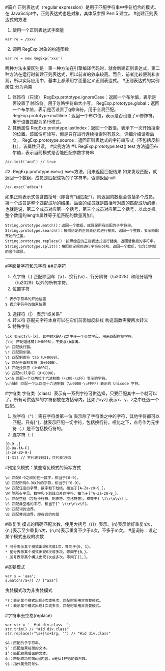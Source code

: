 #简介
正则表达式（regular expression）是用于匹配字符串中字符组合的模式。在 JavaScript中，正则表达式也是对象，其体系参照 Perl 5 建立。
#创建正则表达式的方法
1. 使用一个正则表达式字面量
```
var re = /xxx/
```
2. 调用 RegExp 对象的构造函数

```
var re = new RegExp('xxx')
```
两种方法主要区别是：第一种方法在引擎编译代码时，就会新建正则表达式，第二种方法在运行时新建正则表达式，所以前者的效率较高。而且，前者比较便利和直观，所以实际应用中，基本上都采用字面量定义正则表达式。
#正则表达式的实例属性
分为两类
1. 修饰符（只读）
RegExp.prototype.ignoreCase：返回一个布尔值，表示是否设置了i修饰符。用于忽略字符串大小写。
RegExp.prototype.global：返回一个布尔值，表示是否设置了g修饰符。用于全局匹配。
RegExp.prototype.multiline：返回一个布尔值，表示是否设置了m修饰符。用于设置匹配为多行模式。
2. 其他属性
RegExp.prototype.lastIndex：返回一个数值，表示下一次开始搜索的位置。该属性可读写，但是只在进行连续搜索时有意义，详细介绍请看后文。
RegExp.prototype.source：返回正则表达式的字符串形式（不包括反斜杠），该属性只读。
#实例方法
#1. RegExp.prototype.test()
test 方法返回布尔值，表示当前模式是否能匹配参数字符串
```
/a/.test('and') // true
```
#2. RegExp.prototype.exec()
exec方法，用来返回匹配结果
如果发现匹配，就返回一个数组，成员是匹配成功的子字符串，否则返回null
```
/a/.exec('adbca')
```
如果正则表示式包含圆括号（即含有“组匹配”），则返回的数组会包括多个成员。第一个成员是整个匹配成功的结果，后面的成员就是圆括号对应的匹配成功的组。也就是说，第二个成员对应第一个括号，第三个成员对应第二个括号，以此类推。整个数组的length属性等于组匹配的数量再加1。
```
String.prototype.match()：返回一个数组，成员是所有匹配的子字符串。
String.prototype.search()：按照给定的正则表达式进行搜索，返回一个整数，表示匹配开始的位置。
String.prototype.replace()：按照给定的正则表达式进行替换，返回替换后的字符串。
String.prototype.split()：按照给定规则进行字符串分割，返回一个数组，包含分割后的各个成员。
```
---
#字面量字符和元字符
##元字符
1. 点字符（.)
匹配除回车（\r）、换行(\n) 、行分隔符（\u2028）和段分隔符（\u2029）以外的所有字符。
2. 位置字符
```
^ 表示字符串的开始位置
$ 表示字符串的结束位置
```
3. 选择符（|）
表示“或关系”
4. 转义符
匹配元字符本身可以在它们前面加反斜杠
构造函数需要两次转义
5. 特殊字符
```
\cX 表示Ctrl-[X]，其中的X是A-Z之中任一个英文字母，用来匹配控制字符。
[\b] 匹配退格键(U+0008)，不要与\b混淆。
\n 匹配换行键。
\r 匹配回车键。
\t 匹配制表符 tab（U+0009）。
\v 匹配垂直制表符（U+000B）。
\f 匹配换页符（U+000C）。
\0 匹配null字符（U+0000）。
\xhh 匹配一个以两位十六进制数（\x00-\xFF）表示的字符。
\uhhhh 匹配一个以四位十六进制数（\u0000-\uFFFF）表示的 Unicode 字符。
```
#字符类
字符类（class）表示有一系列字符可供选择，只要匹配其中一个就可以了。所有可供选择的字符都放在方括号内，比如[^xyz] 表示x、y、z之中任选一个匹配。
1. 脱字符（^）：需在字符类第一位
表示除了字符类之中的字符，其他字符都可以匹配。只有[^]，就表示匹配一切字符，包括换行符。相比之下，点号作为元字符（.）是不包括换行符的。
2. 连字符（-）
```
[0-9.,]
[0-9a-fA-F]
[a-zA-Z0-9-]
[1-31] // 不代表1到31，只代表1到3
```
#预定义模式：某些常见模式的简写方式
```
\d 匹配0-9之间的任一数字，相当于[0-9]。
\D 匹配所有0-9以外的字符，相当于[^0-9]。
\w 匹配任意的字母、数字和下划线，相当于[A-Za-z0-9_]。
\W 除所有字母、数字和下划线以外的字符，相当于[^A-Za-z0-9_]。
\s 匹配空格（包括换行符、制表符、空格符等），相等于[ \t\r\n\v\f]。
\S 匹配非空格的字符，相当于[^ \t\r\n\v\f]。
\b 匹配词的边界。
\B 匹配非词边界，即在词的内部
```
#重复类
模式的精确匹配次数，使用大括号（{}）表示。{n}表示恰好重复n次，{n,}表示至少重复n次，{n,m}表示重复不少于n次，不多于m次。
#量词符：设定某个模式出现的次数
```
? 问号表示某个模式出现0次或1次，等同于{0, 1}。
* 星号表示某个模式出现0次或多次，等同于{0,}。
+ 加号表示某个模式出现1次或多次，等同于{1,}。
```
#贪婪模式
```
var s = 'aaa';
s.match(/a+/) // ["aaa"]
```
贪婪模式改为非贪婪模式
```
*?：表示某个模式出现0次或多次，匹配时采用非贪婪模式。
+?：表示某个模式出现1次或多次，匹配时采用非贪婪模式。
```
#字符串去空格(replace)
```
var str = '  #id div.class  ';
str.trim() // "#id div.class"
str.replace(/^\s+|\s+$/g, '') // "#id div.class"
```
```
$&：匹配的子字符串。
$`：匹配结果前面的文本。
$’：匹配结果后面的文本。
$n：匹配成功的第n组内容，n是从1开始的自然数。
$$：指代美元符号$。
```
